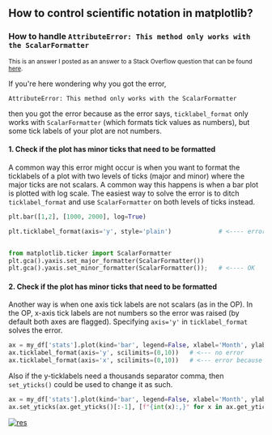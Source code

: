 ## How to control scientific notation in matplotlib?
### How to handle `AttributeError: This method only works with the ScalarFormatter`

<sup>This is an answer I posted as an answer to a Stack Overflow question that can be found [here](https://stackoverflow.com/q/46735745/19123103). </sup>



If you're here wondering why you got the error, 
```none
AttributeError: This method only works with the ScalarFormatter
```
then you got the error because as the error says, `ticklabel_format` only works with `ScalarFormatter` (which formats tick values as numbers), but some tick labels of your plot are not numbers. 

#### 1. Check if the plot has minor ticks that need to be formatted

A common way this error might occur is when you want to format the ticklabels of a plot with two levels of ticks (major and minor) where the major ticks are not scalars. A common way this happens is when a bar plot is plotted with log scale. The easiest way to solve the error is to ditch `ticklabel_format` and use `ScalarFormatter` on both levels of ticks instead.
```python
plt.bar([1,2], [1000, 2000], log=True)

plt.ticklabel_format(axis='y', style='plain')             # <---- error


from matplotlib.ticker import ScalarFormatter
plt.gca().yaxis.set_major_formatter(ScalarFormatter()) 
plt.gca().yaxis.set_minor_formatter(ScalarFormatter());   # <---- OK
```

#### 2. Check if the plot has minor ticks that need to be formatted

Another way is when one axis tick labels are not scalars (as in the OP). In the OP, x-axis tick labels are not numbers so the error was raised (by default both axes are flagged). Specifying `axis='y'` in `ticklabel_format` solves the error.

```python
ax = my_df['stats'].plot(kind='bar', legend=False, xlabel='Month', ylabel='Stats', rot=0)
ax.ticklabel_format(axis='y', scilimits=(0,10))   # <--- no error
ax.ticklabel_format(axis='x', scilimits=(0,10))   # <--- error because ticklabels are strings
```

Also if the y-ticklabels need a thousands separator comma, then `set_yticks()` could be used to change it as such.
```python
ax = my_df['stats'].plot(kind='bar', legend=False, xlabel='Month', ylabel='Stats', rot=0)
ax.set_yticks(ax.get_yticks()[:-1], [f"{int(x):,}" for x in ax.get_yticks()[:-1]]);
```
[![res][1]][1]



  [1]: https://i.stack.imgur.com/2Qso1.png
